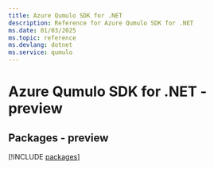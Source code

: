 ```yaml
---
title: Azure Qumulo SDK for .NET
description: Reference for Azure Qumulo SDK for .NET
ms.date: 01/03/2025
ms.topic: reference
ms.devlang: dotnet
ms.service: qumulo
---
```

# Azure Qumulo SDK for .NET - preview
## Packages - preview
[!INCLUDE [packages](qumulo-index.md)]